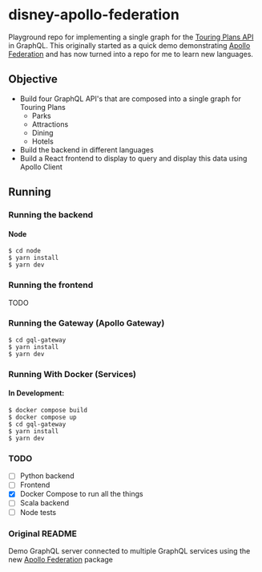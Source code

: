# disney-apollo-federation

Playground repo for implementing a single graph for the [Touring Plans API](https://touringplans.com/api)
in GraphQL. This originally started as a quick demo demonstrating [Apollo Federation](https://www.apollographql.com/docs/federation/)
and has now turned into a repo for me to learn new languages.

## Objective

- Build four GraphQL API's that are composed into a single graph for Touring Plans
  - Parks
  - Attractions
  - Dining
  - Hotels
- Build the backend in different languages
- Build a React frontend to display to query and display this data using Apollo Client

## Running

### Running the backend

#### Node

```
$ cd node
$ yarn install
$ yarn dev
```

### Running the frontend

TODO

### Running the Gateway (Apollo Gateway)

```
$ cd gql-gateway
$ yarn install
$ yarn dev
```

### Running With Docker (Services)
#### In Development:
```
$ docker compose build
$ docker compose up
$ cd gql-gateway
$ yarn install
$ yarn dev
```

### TODO

- [ ] Python backend
- [ ] Frontend
- [x] Docker Compose to run all the things
- [ ] Scala backend
- [ ] Node tests

### Original README

Demo GraphQL server connected to multiple GraphQL services using the new [Apollo Federation](https://blog.apollographql.com/apollo-federation-f260cf525d21) package
